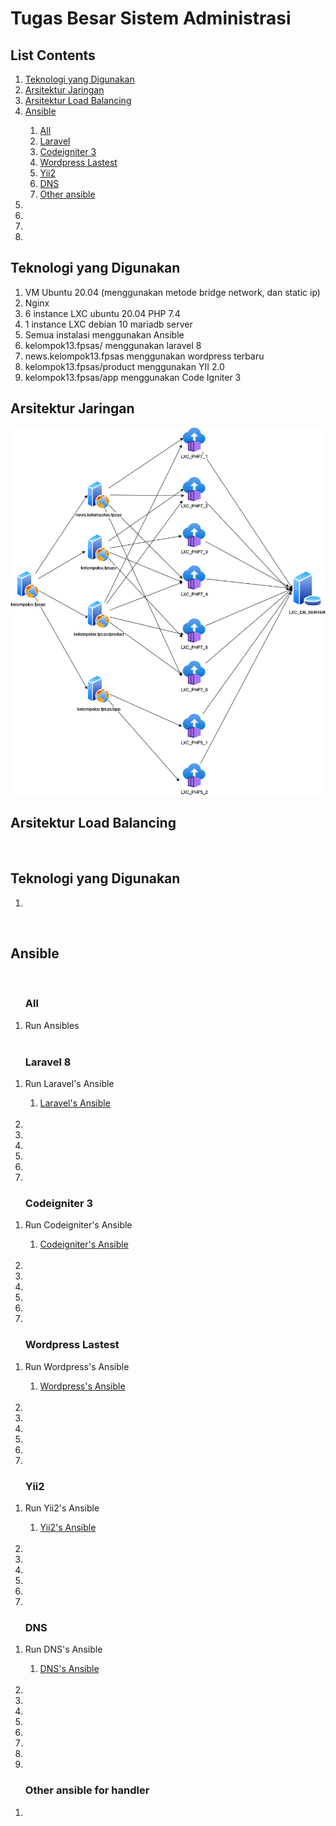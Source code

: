 <h1>Tugas Besar Sistem Administrasi</h1>
<h2>List Contents</h2>
<ol>
  <li><a href="https://github.com/agisx/Container-LXC-Ubuntu20Server/new/main#teknologi-yang-digunakan-1">Teknologi yang Digunakan</a></li>
  <li><a href="https://github.com/agisx/Container-LXC-Ubuntu20Server/new/main#arsitektur-jaringan">Arsitektur Jaringan</a></li>
  <li><a href="https://github.com/agisx/Container-LXC-Ubuntu20Server/new/main#arsitektur-load-balancing">Arsitektur Load Balancing</a></li>
  <li><a href="https://github.com/agisx/Container-LXC-Ubuntu20Server/new/main#ansible">Ansible</a></li>
  <ol>
    <li><a href="https://github.com/agisx/Container-LXC-Ubuntu20Server/new/main#all">All</a></li>
    <li><a href="https://github.com/agisx/Container-LXC-Ubuntu20Server/new/main#laravel">Laravel</a></li>
    <li><a href="https://github.com/agisx/Container-LXC-Ubuntu20Server/new/main#codeigniter-3">Codeigniter 3</a></li>
    <li><a href="https://github.com/agisx/Container-LXC-Ubuntu20Server/new/main#wordpress-lastest">Wordpress Lastest</a></li>
    <li><a href="https://github.com/agisx/Container-LXC-Ubuntu20Server/new/main#yii2">Yii2</a></li>
    <li><a href="https://github.com/agisx/Container-LXC-Ubuntu20Server/new/main#dns">DNS</a></li>
    <li><a href="https://github.com/agisx/Container-LXC-Ubuntu20Server/new/main#other-ansible-for-handler">Other ansible</a></li> 
  </ol>
  
  <li><a href=""></a></li>
  <li><a href=""></a></li>
  <li><a href=""></a></li>
  <li><a href=""></a></li>
</ol>

<h2>Teknologi yang Digunakan</h2>
<ol> 
  <li>VM Ubuntu 20.04 (menggunakan metode bridge network, dan static ip)</li>
  <li>Nginx</li>
  <li>6 instance LXC ubuntu 20.04 PHP 7.4</li>
  <li2 instance LXC debian 10 PHP 5.6></li>
  <li>1 instance LXC debian 10 mariadb server</li>
  <li>Semua instalasi menggunakan Ansible</li>
  <li>kelompok13.fpsas/ menggunakan laravel 8</li>
  <li>news.kelompok13.fpsas menggunakan wordpress terbaru</li>
  <li>kelompok13.fpsas/product menggunakan YII 2.0</li>
  <li>kelompok13.fpsas/app menggunakan Code Igniter 3</li>
</ol>

<h2>Arsitektur Jaringan</h2>
<img src="https://raw.githubusercontent.com/aldonesia/Sistem-Administrasi-Server-2021/master/Final%20Project/assets/arsitektur.png" alt="Arsitektur Jaringan">

<h2>Arsitektur Load Balancing</h2>
<img src="" alt="">

<h2>Teknologi yang Digunakan</h2>
<ol>
  <li></li>
</ol>
<img src="" alt="">

<h2>Ansible</h2>
<img src="" alt="">
<ol>
  <h3>All</h3>
  <li>Run Ansibles</li>
  <img src="" alt="">
</ol>
<ol>
  <h3>Laravel 8</h3>
  <li>Run Laravel's Ansible</li>
  <ol>
    <li><a href="">Laravel's Ansible</a></li>
    <img src="" alt="">
  </ol>
  <li></li>
  <li></li>
  <li></li>
  <li></li>
  <li></li>
  <li></li>
</ol>
<ol>
  <h3>Codeigniter 3</h3>
  <li>Run Codeigniter's Ansible</li>
  <ol>
    <li><a href="">Codeigniter's Ansible</a></li>
    <img src="" alt="">
  </ol>
  <li></li>
  <li></li>
  <li></li>
  <li></li>
  <li></li>
  <li></li>
</ol>
<ol>
  <h3>Wordpress Lastest</h3>
  <li>Run Wordpress's Ansible</li>
  <ol>
    <li><a href="">Wordpress's Ansible</a></li>
    <img src="" alt="">
  </ol>
  <li></li>
  <li></li>
  <li></li>
  <li></li>
  <li></li>
  <li></li>
</ol>
<ol>
  <h3>Yii2</h3>
  <li>Run Yii2's Ansible</li>
  <ol>
    <li><a href="">Yii2's Ansible</a></li>
    <img src="" alt="">
  </ol>
  <li></li>
  <li></li>
  <li></li>
  <li></li>
  <li></li>
  <li></li>
</ol>
<ol>
  <h3>DNS</h3>
  <li>Run DNS's Ansible</li>
  <ol>
    <li><a href="">DNS's Ansible</a></li>
    <img src="" alt="">
  </ol>
  <li></li>
  <li></li>
  <li></li>
  <li></li>
  <li></li>
  <li></li>
  <li></li>
  <li></li>
</ol>
<ol>
  <h3>Other ansible for handler</h3>
  <li></li> 
</ol>




